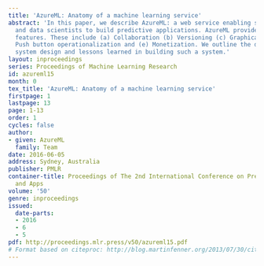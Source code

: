 ```yaml
---
title: 'AzureML: Anatomy of a machine learning service'
abstract: 'In this paper, we describe AzureML: a web service enabling software developers
  and data scientists to build predictive applications. AzureML provides several unique
  features. These include (a) Collaboration (b) Versioning (c) Graphical authoring(d)
  Push button operationalization and (e) Monetization. We outline the design principles,
  system design and lessons learned in building such a system.'
layout: inproceedings
series: Proceedings of Machine Learning Research
id: azureml15
month: 0
tex_title: 'AzureML: Anatomy of a machine learning service'
firstpage: 1
lastpage: 13
page: 1-13
order: 1
cycles: false
author:
- given: AzureML
  family: Team
date: 2016-06-05
address: Sydney, Australia
publisher: PMLR
container-title: Proceedings of The 2nd International Conference on Predictive APIs
  and Apps
volume: '50'
genre: inproceedings
issued:
  date-parts:
  - 2016
  - 6
  - 5
pdf: http://proceedings.mlr.press/v50/azureml15.pdf
# Format based on citeproc: http://blog.martinfenner.org/2013/07/30/citeproc-yaml-for-bibliographies/
---
```

